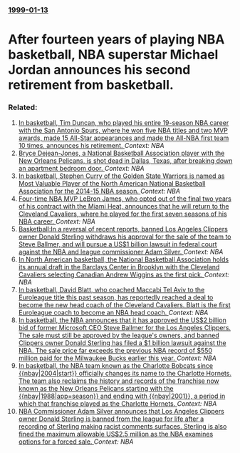 ### [1999-01-13](/news/1999/01/13/index.md)

#  After fourteen years of playing NBA basketball, NBA superstar Michael Jordan announces his second retirement from basketball.




### Related:

1. [ In basketball, Tim Duncan, who played his entire 19-season NBA career with the San Antonio Spurs, where he won five NBA titles and two MVP awards, made 15 All-Star appearances and made the All-NBA first team 10 times, announces his retirement. ](/news/2016/07/11/in-basketball-tim-duncan-who-played-his-entire-19-season-nba-career-with-the-san-antonio-spurs-where-he-won-five-nba-titles-and-two-mvp.md) _Context: NBA_
2. [Bryce Dejean-Jones, a National Basketball Association player with the New Orleans Pelicans, is shot dead in Dallas, Texas,  after breaking down an apartment bedroom door. ](/news/2016/05/28/bryce-dejean-jones-a-national-basketball-association-player-with-the-new-orleans-pelicans-is-shot-dead-in-dallas-texas-after-breaking-d.md) _Context: NBA_
3. [In basketball, Stephen Curry of the Golden State Warriors is named as Most Valuable Player of the North American National Basketball Association for the 2014-15 NBA season. ](/news/2015/05/4/in-basketball-stephen-curry-of-the-golden-state-warriors-is-named-as-most-valuable-player-of-the-north-american-national-basketball-associa.md) _Context: NBA_
4. [Four-time NBA MVP LeBron James, who opted out of the final two years of his contract with the Miami Heat, announces that he will return to the Cleveland Cavaliers, where he played for the first seven seasons of his NBA career. ](/news/2014/07/11/four-time-nba-mvp-lebron-james-who-opted-out-of-the-final-two-years-of-his-contract-with-the-miami-heat-announces-that-he-will-return-to-t.md) _Context: NBA_
5. [Basketball:In a reversal of recent reports, banned Los Angeles Clippers owner Donald Sterling withdraws his approval for the sale of the team to Steve Ballmer, and will pursue a US$1 billion lawsuit in federal court against the NBA and league commissioner Adam Silver. ](/news/2014/06/9/basketball-pin-a-reversal-of-recent-reports-banned-los-angeles-clippers-owner-donald-sterling-withdraws-his-approval-for-the-sale-of-the-te.md) _Context: NBA_
6. [In North American basketball, the National Basketball Association holds its annual draft in the Barclays Center in Brooklyn with the Cleveland Cavaliers selecting Canadian Andrew Wiggins as the first pick. ](/news/2014/06/26/in-north-american-basketball-the-national-basketball-association-holds-its-annual-draft-in-the-barclays-center-in-brooklyn-with-the-clevela.md) _Context: NBA_
7. [In basketball, David Blatt, who coached Maccabi Tel Aviv to the Euroleague title this past season, has reportedly reached a deal to become the new head coach of the Cleveland Cavaliers. Blatt is the first Euroleague coach to become an NBA head coach. ](/news/2014/06/20/in-basketball-david-blatt-who-coached-maccabi-tel-aviv-to-the-euroleague-title-this-past-season-has-reportedly-reached-a-deal-to-become-t.md) _Context: NBA_
8. [In basketball, the NBA announces that it has approved the US$2 billion bid of former Microsoft CEO Steve Ballmer for the Los Angeles Clippers. The sale must still be approved by the league's owners, and banned Clippers owner Donald Sterling has filed a $1 billion lawsuit against the NBA. The sale price far exceeds the previous NBA record of $550 million paid for the Milwaukee Bucks earlier this year. ](/news/2014/05/30/in-basketball-the-nba-announces-that-it-has-approved-the-us-2-billion-bid-of-former-microsoft-ceo-steve-ballmer-for-the-los-angeles-clipper.md) _Context: NBA_
9. [In basketball, the NBA team known as the Charlotte Bobcats since {{nbay|2004|start}} officially changes its name to the Charlotte Hornets. The team also reclaims the history and records of the franchise now known as the New Orleans Pelicans starting with the {{nbay|1988|app=season}} and ending with {{nbay|2001}}, a period in which that franchise played as the Charlotte Hornets. ](/news/2014/05/20/in-basketball-the-nba-team-known-as-the-charlotte-bobcats-since-nbay-2004-start-officially-changes-its-name-to-the-charlotte-hornets-t.md) _Context: NBA_
10. [NBA Commissioner Adam Silver announces that Los Angeles Clippers owner Donald Sterling is banned from the league for life after a recording of Sterling making racist comments surfaces. Sterling is also fined the maximum allowable US$2.5 million as the NBA examines options for a forced sale. ](/news/2014/04/29/nba-commissioner-adam-silver-announces-that-los-angeles-clippers-owner-donald-sterling-is-banned-from-the-league-for-life-after-a-recording.md) _Context: NBA_
